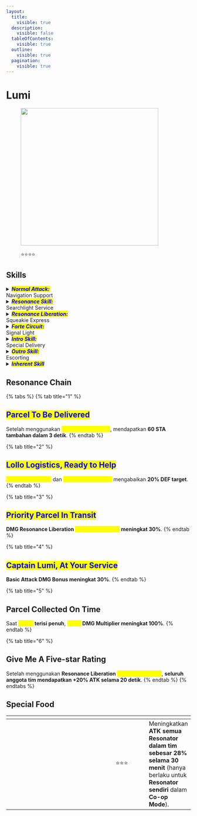```yaml
---
layout:
  title:
    visible: true
  description:
    visible: false
  tableOfContents:
    visible: true
  outline:
    visible: true
  pagination:
    visible: true
---
```


# Lumi

<figure><img src="https://wuthering.wiki/img/rolecard_1504.png" alt="" width="375"><figcaption><p><span data-gb-custom-inline data-tag="emoji" data-code="2b50">⭐</span><span data-gb-custom-inline data-tag="emoji" data-code="2b50">⭐</span><span data-gb-custom-inline data-tag="emoji" data-code="2b50">⭐</span><span data-gb-custom-inline data-tag="emoji" data-code="2b50">⭐</span></p></figcaption></figure>

## Skills

<details>

<summary><em><mark style="color:blue;"><strong>Normal Attack:</strong></mark></em><br>Navigation Support</summary>

<mark style="color:blue;">**Yellow Light Mode**</mark>

* <mark style="color:blue;">**Basic Attack**</mark>\
  Memanggil _<mark style="color:yellow;">**Squeakie**</mark>_ untuk menembakkan tiga tembakan berturut-turut, memberikan <img src="https://wuthering.wiki/img/element_3.png" alt="" data-size="line"> **Electro DMG**
* <mark style="color:blue;">**Sprint**</mark>\
  Hindari serangan dengan **Sprint** dan masuk ke <mark style="color:yellow;">**Zoom**</mark>**&#x20;Mode**. Dalam mode ini, Lumi **tidak bisa Dodge**.
* <mark style="color:blue;">**Zoom**</mark>\
  Secara otomatis menembakkan _<mark style="color:yellow;">**Glitters**</mark>_ ke target yang dikunci, memberikan <img src="https://wuthering.wiki/img/element_3.png" alt="" data-size="line"> **Electro DMG** (terhitung sebagai **Basic Attack DMG**).
* <mark style="color:blue;">**Plunging Attack**</mark>\
  Mengonsumsi **STA** untuk melakukan **Plunge ATK** memberikan <img src="https://wuthering.wiki/img/element_3.png" alt="" data-size="line"> **Electro DMG**.

<mark style="color:blue;">**Red Light Mode**</mark>

* <mark style="color:blue;">**Basic Attack**</mark>\
  Melakukan **hingga 3 serangan berturut-turut**, memberikan <img src="https://wuthering.wiki/img/element_3.png" alt="" data-size="line"> **Electro DMG**.
* <mark style="color:blue;">**Heavy Attack**</mark>\
  Mengonsumsi **STA** untuk menghantam tanah dengan _<mark style="color:yellow;">**Squeakie**</mark>_, memberikan <img src="https://wuthering.wiki/img/element_3.png" alt="" data-size="line"> **Electro DMG** (terhitung sebagai **Basic Attack DMG**).
* <mark style="color:blue;">**Plunging Attack**</mark>\
  Mengonsumsi **STA** untuk melakukan **Plunge ATK**, memberikan <img src="https://wuthering.wiki/img/element_3.png" alt="" data-size="line"> **Electro DMG**.
* <mark style="color:blue;">**Dodge Counter**</mark>\
  Gunakan **Basic Attack** setelah Dodge sukses untuk menyerang target, memberikan <img src="https://wuthering.wiki/img/element_3.png" alt="" data-size="line"> **Electro DMG**.

</details>

<details>

<summary><em><mark style="color:blue;"><strong>Resonance Skill:</strong></mark></em><br>Searchlight Service</summary>

<mark style="color:blue;">**Pounce**</mark>\
Gunakan **Resonance Skill** untuk menerkam target dan beralih ke <mark style="color:yellow;">**Red Light**</mark>**&#x20;Mode**, mengonsumsi **STA**. \
Jika Lumi **baru masuk ke field**, **Pounce tidak mengonsumsi STA**.

<mark style="color:blue;">**Rebound**</mark>\
Gunakan **Resonance Skill** untuk melompat ke belakang dan menyerang target sebelum kembali ke <mark style="color:yellow;">**Yellow Light**</mark>**&#x20;Mode**, mengonsumsi **STA**.

<mark style="color:blue;">**Yellow Light Mode**</mark>\
Serangan jarak jauh\
\
<mark style="color:blue;">**Red Light Mode**</mark> \
Serangan jarak dekat

</details>

<details>

<summary><em><mark style="color:blue;"><strong>Resonance Liberation:</strong></mark></em><br>Squeakie Express</summary>

Lumi melemparkan _<mark style="color:yellow;">**Squeakie**</mark>_**&#x20;raksasa** ke target, memberikan <img src="https://wuthering.wiki/img/element_3.png" alt="" data-size="line"> **Electro DMG**.

</details>

<details>

<summary><em><mark style="color:blue;"><strong>Forte Circuit:</strong></mark></em><br>Signal Light</summary>

<mark style="color:blue;">**Energized Pounce**</mark>\
Saat <mark style="color:yellow;">**Yellow Light Spark**</mark> terisi penuh, **Resonance Skill** akan digantikan oleh **Resonance Skill:&#x20;**<mark style="color:yellow;">**Energized Pounce**</mark> yang memberikan <img src="https://wuthering.wiki/img/element_3.png" alt="" data-size="line"> **Electro DMG** dan mengaktifkan _<mark style="color:yellow;">**Red Spotlight Mode**</mark>_. Damage yang dihasilkan dianggap sebagai **Basic Attack DMG**.

Saat berada di _<mark style="color:yellow;">**Red Spotlight Mode**</mark>_, **DMG Multiplier** dari <mark style="color:yellow;">**Red Light**</mark>**: Basic Attack** dan <mark style="color:yellow;">**Red Light**</mark>**: Heavy Attack** meningkat, serta mendapatkan tambahan _<mark style="color:yellow;">**Sparks**</mark>_.\
&#xNAN;_<mark style="color:yellow;">**Red Spotlight Mode**</mark>_ akan berakhir setelah melakukan total **4 Basic Attack** dan/atau **Heavy Attack**.

<mark style="color:blue;">**Energized Rebound**</mark>\
Saat <mark style="color:yellow;">**Red Light Spark**</mark> terisi penuh, **Resonance Skill** akan digantikan oleh **Resonance Skill:&#x20;**<mark style="color:yellow;">**Energized Rebound**</mark> yang memberikan <img src="https://wuthering.wiki/img/element_3.png" alt="" data-size="line"> **Electro DMG** dan mengaktifkan _<mark style="color:yellow;">**Yellow Spotlight Mode**</mark>_. Damage yang dihasilkan dianggap sebagai **Basic Attack DMG**.

Saat berada di _<mark style="color:yellow;">**Yellow Spotlight Mode**</mark>_, _<mark style="color:yellow;">**Glitter**</mark>_ akan digantikan oleh _<mark style="color:yellow;">**Glare**</mark>_, dengan peningkatan **DMG Multiplier** dan tambahan _<mark style="color:yellow;">**Sparks**</mark>_ yang diperoleh.\
&#xNAN;_<mark style="color:yellow;">**Yellow Spotlight Mode**</mark>_ akan berakhir setelah menembakkan **6&#x20;**_<mark style="color:yellow;">**Glares**</mark>_.

<mark style="color:blue;">**Laser**</mark>\
Menggunakan **Outro Skill** akan mengonsumsi semua _<mark style="color:yellow;">**Sparks**</mark>_ yang diperoleh dalam mode saat ini.\
<mark style="color:yellow;">**Laser**</mark> dapat digunakan jika jumlah _<mark style="color:yellow;">**Sparks**</mark>_  yang dikonsumsi mencapai **25** atau lebih, memberikan <img src="https://wuthering.wiki/img/element_3.png" alt="" data-size="line"> **Electro DMG**. \
Damage yang dihasilkan dianggap sebagai **Basic Attack DMG**.\
Setiap **25&#x20;**_<mark style="color:yellow;">**Sparks**</mark>_  yang dikonsumsi akan menghasilkan **1&#x20;**<mark style="color:yellow;">**Laser**</mark>  **beam** tambahan, hingga maksimum **4&#x20;**<mark style="color:yellow;">**Laser**</mark>  **beams**.

<mark style="color:blue;">**Yellow Light Spark**</mark>\
Lumi dapat menyimpan hingga **100&#x20;**<mark style="color:yellow;">**Yellow Light Sparks**</mark>. \
Lumi mendapatkan <mark style="color:yellow;">**Yellow Light Sparks**</mark> dalam kondisi berikut:

* Saat <mark style="color:yellow;">**Yellow Light**</mark>**: Basic Attack** mengenai target.
* Saat _<mark style="color:yellow;">**Glitter**</mark>_  mengenai target.
* Saat _<mark style="color:yellow;">**Glare**</mark>_ mengenai target.
* Saat **Resonance Skill:&#x20;**<mark style="color:yellow;">**Energized Rebound**</mark> mengenai target.
* Saat menggunakan **Intro Skill:&#x20;**<mark style="color:yellow;">**Special Delivery**</mark>.

<mark style="color:blue;">**Red Light Spark**</mark>\
Lumi dapat menyimpan hingga **100&#x20;**<mark style="color:yellow;">**Red Light Sparks**</mark>. \
Lumi mendapatkan <mark style="color:yellow;">**Red Light Sparks**</mark> dalam kondisi berikut:

* Saat **Normal Attack:&#x20;**<mark style="color:yellow;">**Navigation Support**</mark> mengenai target dalam <mark style="color:yellow;">**Red Light Mode**</mark> atau _<mark style="color:yellow;">**Red Spotlight Mode**</mark>_

</details>

<details>

<summary><em><mark style="color:blue;"><strong>Intro Skill:</strong></mark></em><br>Special Delivery</summary>

Masuk ke <mark style="color:yellow;">**Yellow Light Mode**</mark> dan menyerang target, memberikan <img src="https://wuthering.wiki/img/element_3.png" alt="" data-size="line"> **Electro DMG.**

</details>

<details>

<summary><em><mark style="color:blue;"><strong>Outro Skill:</strong></mark></em><br>Escorting</summary>

Resonator yang masuk akan mendapatkan **Resonance Skill DMG Bonus +38% selama 1 Detik** atau sampai diganti.

</details>

<details>

<summary><em><mark style="color:blue;"><strong>Inherent Skill</strong></mark></em></summary>

<mark style="color:blue;">**Pathfinding**</mark>\
Saat berada di <mark style="color:yellow;">**Red Light Mode**</mark>, mendapatkan **10%** <img src="https://wuthering.wiki/img/element_3.png" alt="" data-size="line"> **Electro DMG Bonus**.

<mark style="color:blue;">Expediting</mark>\
Setelah menggunakan <mark style="color:yellow;">**Energized Pounce**</mark> atau <mark style="color:yellow;">**Energized Rebound**</mark>, **ATK meningkat 10% selama 5 detik**.

</details>

## Resonance Chain

{% tabs %}
{% tab title="1" %}
## <mark style="color:blue;">Parcel To Be Delivered</mark>

Setelah menggunakan <mark style="color:yellow;">**Energized Rebound**</mark>, mendapatkan **60 STA tambahan dalam 3 detik**.
{% endtab %}

{% tab title="2" %}
## <mark style="color:blue;">Lollo Logistics, Ready to Help</mark>

<mark style="color:yellow;">**Energized Pounce**</mark> dan <mark style="color:yellow;">**Energized Rebound**</mark> mengabaikan **20% DEF target**.
{% endtab %}

{% tab title="3" %}
## <mark style="color:blue;">Priority Parcel In Transit</mark>

**DMG Resonance Liberation&#x20;**<mark style="color:yellow;">**Squeakie Express**</mark>**&#x20;meningkat 30%**.
{% endtab %}

{% tab title="4" %}
## <mark style="color:blue;">Captain Lumi, At Your Service</mark>

**Basic Attack DMG Bonus meningkat 30%**.
{% endtab %}

{% tab title="5" %}
## Parcel Collected On Time

Saat _<mark style="color:yellow;">**Spark**</mark>_**&#x20;terisi penuh**, <mark style="color:yellow;">**Laser**</mark>**&#x20;DMG Multiplier meningkat 100%**.
{% endtab %}

{% tab title="6" %}
## Give Me A Five-star Rating

Setelah menggunakan **Resonance Liberation&#x20;**<mark style="color:yellow;">**Squeakie Express**</mark>, **seluruh anggota tim mendapatkan +20% ATK selama 20 detik**.
{% endtab %}
{% endtabs %}

## Special Food

<table data-header-hidden><thead><tr><th width="267"></th><th width="127" align="center"></th><th></th></tr></thead><tbody><tr><td><img src="https://wuthering.wiki/img/item_80001011.png" alt=""></td><td align="center"><span data-gb-custom-inline data-tag="emoji" data-code="2b50">⭐</span><span data-gb-custom-inline data-tag="emoji" data-code="2b50">⭐</span><span data-gb-custom-inline data-tag="emoji" data-code="2b50">⭐</span></td><td>Meningkatkan <strong>ATK semua Resonator dalam tim sebesar 28% selama 30 menit</strong> (hanya berlaku untuk <strong>Resonator sendiri</strong> dalam <strong>Co-op Mode</strong>).</td></tr></tbody></table>
